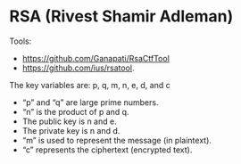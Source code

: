 # RSA (Rivest Shamir Adleman)

Tools:

* https://github.com/Ganapati/RsaCtfTool
* https://github.com/ius/rsatool.

The key variables are: p, q, m, n, e, d, and c

* “p” and “q” are large prime numbers.
* “n” is the product of p and q.
* The public key is n and e.
* The private key is n and d.
* “m” is used to represent the message (in plaintext).
* “c” represents the ciphertext (encrypted text).
